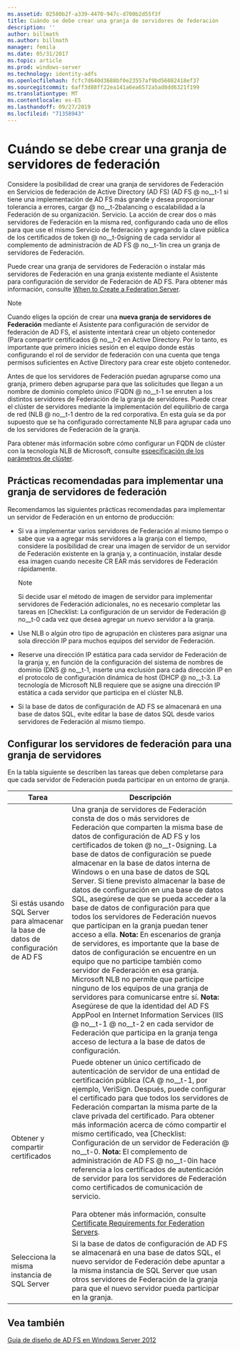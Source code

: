 ```yaml
---
ms.assetid: 02580b2f-a339-4470-947c-d700b2d55f3f
title: Cuándo se debe crear una granja de servidores de federación
description: ''
author: billmath
ms.author: billmath
manager: femila
ms.date: 05/31/2017
ms.topic: article
ms.prod: windows-server
ms.technology: identity-adfs
ms.openlocfilehash: fcfc7d640d3688bf0e23557af9bd56082418ef37
ms.sourcegitcommit: 6aff3d88ff22ea141a6ea6572a5ad8dd6321f199
ms.translationtype: MT
ms.contentlocale: es-ES
ms.lasthandoff: 09/27/2019
ms.locfileid: "71358943"
---
```

# <a name="when-to-create-a-federation-server-farm"></a>Cuándo se debe crear una granja de servidores de federación

Considere la posibilidad de crear una granja de servidores de Federación en Servicios de federación de Active Directory (AD FS) \(AD FS @ no__t-1 si tiene una implementación de AD FS más grande y desea proporcionar tolerancia a errores, cargar @ no__t-2balancing o escalabilidad a la Federación de su organización. Servicio. La acción de crear dos o más servidores de Federación en la misma red, configurando cada uno de ellos para que use el mismo Servicio de federación y agregando la clave pública de los certificados de token @ no__t-0signing de cada servidor al complemento de administración de AD FS @ no__t-1in crea un granja de servidores de Federación.  
  
Puede crear una granja de servidores de Federación o instalar más servidores de Federación en una granja existente mediante el Asistente para configuración de servidor de Federación de AD FS. Para obtener más información, consulte [When to Create a Federation Server](When-to-Create-a-Federation-Server.md).  
  
> [!NOTE]  
> Cuando eliges la opción de crear una **nueva granja de servidores de Federación** mediante el Asistente para configuración de servidor de federación de AD FS, el asistente intentará crear un objeto contenedor \(Para compartir certificados @ no__t-2 en Active Directory. Por lo tanto, es importante que primero inicies sesión en el equipo donde estás configurando el rol de servidor de federación con una cuenta que tenga permisos suficientes en Active Directory para crear este objeto contenedor.  
  
Antes de que los servidores de Federación puedan agruparse como una granja, primero deben agruparse para que las solicitudes que llegan a un nombre de dominio completo único \(FQDN @ no__t-1 se enruten a los distintos servidores de Federación de la granja de servidores. Puede crear el clúster de servidores mediante la implementación del equilibrio de carga de red \(NLB @ no__t-1 dentro de la red corporativa. En esta guía se da por supuesto que se ha configurado correctamente NLB para agrupar cada uno de los servidores de Federación de la granja.  
  
Para obtener más información sobre cómo configurar un FQDN de clúster con la tecnología NLB de Microsoft, consulte [especificación de los parámetros de clúster](https://go.microsoft.com/fwlink/?LinkID=74651).  
  
## <a name="best-practices-for-deploying-a-federation-server-farm"></a>Prácticas recomendadas para implementar una granja de servidores de federación  
Recomendamos las siguientes prácticas recomendadas para implementar un servidor de Federación en un entorno de producción:  
  
-   Si va a implementar varios servidores de Federación al mismo tiempo o sabe que va a agregar más servidores a la granja con el tiempo, considere la posibilidad de crear una imagen de servidor de un servidor de Federación existente en la granja y, a continuación, instalar desde esa imagen cuando necesite CR EAR más servidores de Federación rápidamente.  
  
    > [!NOTE]  
    > Si decide usar el método de imagen de servidor para implementar servidores de Federación adicionales, no es necesario completar las tareas en [Checklist: La configuración de un servidor de Federación @ no__t-0 cada vez que desea agregar un nuevo servidor a la granja.  
  
-   Use NLB o algún otro tipo de agrupación en clústeres para asignar una sola dirección IP para muchos equipos del servidor de Federación.  
  
-   Reserve una dirección IP estática para cada servidor de Federación de la granja y, en función de la configuración del sistema de nombres de dominio \(DNS @ no__t-1, inserte una exclusión para cada dirección IP en el protocolo de configuración dinámica de host \(DHCP @ no__t-3. La tecnología de Microsoft NLB requiere que se asigne una dirección IP estática a cada servidor que participa en el clúster NLB.  
  
-   Si la base de datos de configuración de AD FS se almacenará en una base de datos SQL, evite editar la base de datos SQL desde varios servidores de Federación al mismo tiempo.  
  
## <a name="configuring-federation-servers-for-a-farm"></a>Configurar los servidores de federación para una granja de servidores  
En la tabla siguiente se describen las tareas que deben completarse para que cada servidor de Federación pueda participar en un entorno de granja.  
  
|Tarea|Descripción|  
|--------|---------------|  
|Si estás usando SQL Server para almacenar la base de datos de configuración de AD FS|Una granja de servidores de Federación consta de dos o más servidores de Federación que comparten la misma base de datos de configuración de AD FS y los certificados de token @ no__t-0signing. La base de datos de configuración se puede almacenar en la base de datos interna de Windows o en una base de datos de SQL Server. Si tiene previsto almacenar la base de datos de configuración en una base de datos SQL, asegúrese de que se pueda acceder a la base de datos de configuración para que todos los servidores de Federación nuevos que participan en la granja puedan tener acceso a ella. **Nota:** En escenarios de granja de servidores, es importante que la base de datos de configuración se encuentre en un equipo que no participe también como servidor de Federación en esa granja. Microsoft NLB no permite que participe ninguno de los equipos de una granja de servidores para comunicarse entre sí. **Nota:** Asegúrese de que la identidad del AD FS AppPool en Internet Information Services \(IIS @ no__t-1 @ no__t-2 en cada servidor de Federación que participa en la granja tenga acceso de lectura a la base de datos de configuración.|  
|Obtener y compartir certificados|Puede obtener un único certificado de autenticación de servidor de una entidad de certificación pública \(CA @ no__t-1, por ejemplo, VeriSign. Después, puede configurar el certificado para que todos los servidores de Federación compartan la misma parte de la clave privada del certificado. Para obtener más información acerca de cómo compartir el mismo certificado, vea [Checklist: Configuración de un servidor de Federación @ no__t-0. **Nota:** El complemento de administración de AD FS @ no__t-0in hace referencia a los certificados de autenticación de servidor para los servidores de Federación como certificados de comunicación de servicio.<br /><br />Para obtener más información, consulte [Certificate Requirements for Federation Servers](Certificate-Requirements-for-Federation-Servers.md).|  
|Selecciona la misma instancia de SQL Server|Si la base de datos de configuración de AD FS se almacenará en una base de datos SQL, el nuevo servidor de Federación debe apuntar a la misma instancia de SQL Server que usan otros servidores de Federación de la granja para que el nuevo servidor pueda participar en la granja.|  
  
## <a name="see-also"></a>Vea también
[Guía de diseño de AD FS en Windows Server 2012](AD-FS-Design-Guide-in-Windows-Server-2012.md)
